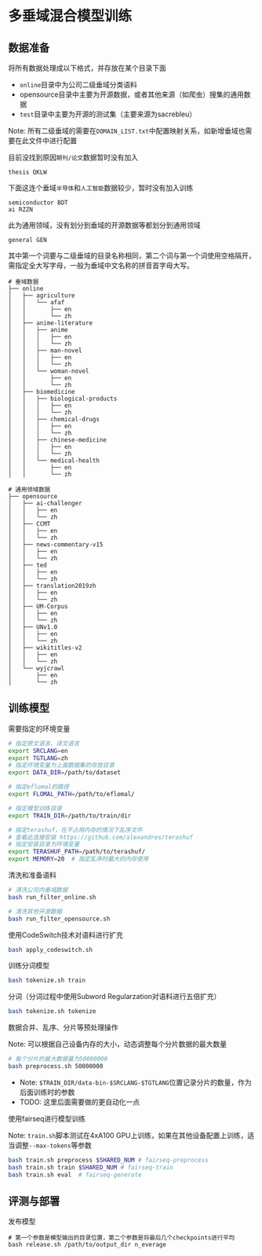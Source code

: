 # 多垂域混合模型训练

## 数据准备
将所有数据处理成以下格式，并存放在某个目录下面
- `online`目录中为公司二级垂域分类语料
- opensource目录中主要为开源数据，或者其他来源（如爬虫）搜集的通用数据
- `test`目录中主要为开源的测试集（主要来源为sacrebleu）

Note: 所有二级垂域的需要在`DOMAIN_LIST.txt`中配置映射关系，如新增垂域也需要在此文件中进行配置

目前没找到原因`期刊/论文`数据暂时没有加入
```
thesis QKLW
```
下面这连个垂域`半导体`和`人工智能`数据较少，暂时没有加入训练
```
semiconductor BDT
ai RZZN
```
此为通用领域，没有划分到垂域的开源数据等都划分到通用领域
```
general GEN
```
其中第一个词要与二级垂域的目录名称相同，第二个词与第一个词使用空格隔开，需指定全大写字母，一般为垂域中文名称的拼音首字母大写。



```
# 垂域数据
├── online
│   ├── agriculture
│   │   └── afaf
│   │       ├── en
│   │       └── zh
│   ├── anime-literature
│   │   ├── anime
│   │   │   ├── en
│   │   │   └── zh
│   │   ├── man-novel
│   │   │   ├── en
│   │   │   └── zh
│   │   └── woman-novel
│   │       ├── en
│   │       └── zh
│   ├── biomedicine
│   │   ├── biological-products
│   │   │   ├── en
│   │   │   └── zh
│   │   ├── chemical-drugs
│   │   │   ├── en
│   │   │   └── zh
│   │   ├── chinese-medicine
│   │   │   ├── en
│   │   │   └── zh
│   │   └── medical-health
│   │       ├── en
│   │       └── zh

# 通用领域数据
├── opensource
│   ├── ai-challenger
│   │   ├── en
│   │   └── zh
│   ├── CCMT
│   │   ├── en
│   │   └── zh
│   ├── news-commentary-v15
│   │   ├── en
│   │   └── zh
│   ├── ted
│   │   ├── en
│   │   └── zh
│   ├── translation2019zh
│   │   ├── en
│   │   └── zh
│   ├── UM-Corpus
│   │   ├── en
│   │   └── zh
│   ├── UNv1.0
│   │   ├── en
│   │   └── zh
│   ├── wikititles-v2
│   │   ├── en
│   │   └── zh
│   └── wyjcrawl
│       ├── en
│       └── zh
```

## 训练模型
需要指定的环境变量
```bash
# 指定原文语言，译文语言
export SRCLANG=en
export TGTLANG=zh
# 指定环境变量为上面数据集的存放目录
export DATA_DIR=/path/to/dataset

# 指定eflomal的路径
export FLOMAL_PATH=/path/to/eflomal/

# 指定模型训练目录
export TRAIN_DIR=/path/to/train/dir

# 指定terashuf，在不占用内存的情况下乱序文件
# 查看此连接安装 https://github.com/alexandres/terashuf
# 指定安装目录为环境变量
export TERASHUF_PATH=/path/to/terashuf/
export MEMORY=20  # 指定乱序时最大的内存使用
```

清洗和准备语料
```bash
# 清洗公司内垂域数据
bash run_filter_online.sh

# 清洗其他开源数据
bash run_filter_opensource.sh
```

使用CodeSwitch技术对语料进行扩充
```bash
bash apply_codeswitch.sh
```

训练分词模型
```bash
bash tokenize.sh train
```
分词（分词过程中使用Subword Regularzation对语料进行五倍扩充）
```bash
bash tokenize.sh tokenize
```

数据合并、乱序、分片等预处理操作

Note: 可以根据自己设备内存的大小，动态调整每个分片数据的最大数量
```bash
# 每个分片的最大数据量为50000000
bash preprocess.sh 50000000
```
- Note: `$TRAIN_DIR/data-bin-$SRCLANG-$TGTLANG`位置记录分片的数量，作为后面训练时的参数
- TODO: 这里后面需要做的更自动化一点

使用fairseq进行模型训练

Note: `train.sh`脚本测试在4xA100 GPU上训练，如果在其他设备配置上训练，适当调整`--max-tokens`等参数
```bash
bash train.sh preprocess $SHARED_NUM # fairseq-preprocess
bash train.sh train $SHARED_NUM # fairseq-train
bash train.sh eval  # fairseq-generate
```



## 评测与部署
发布模型
```
# 第一个参数是模型输出的目录位置，第二个参数是将最后几个checkpoints进行平均
bash release.sh /path/to/output_dir n_everage
```
